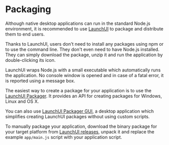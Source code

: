 # Packaging

Although native desktop applications can run in the standard Node.js environment, it is recommended to use [LaunchUI](https://github.com/mimecorg/launchui) to package and distribute them to end users.

Thanks to LaunchUI, users don't need to install any packages using npm or to use the command line. They don't even need to have Node.js installed. They can simply download the package, unzip it and run the application by double-clicking its icon.

LaunchUI wraps Node.js with a small executable which automatically runs the application. No console window is opened and in case of a fatal error, it is reported using a message box.

The easiest way to create a package for your application is to use the [LaunchUI Packager](https://github.com/mimecorg/launchui-packager). It provides an API for creating packages for Windows, Linux and OS X.

You can also use [LaunchUI Packager GUI](https://github.com/mimecorg/launchui-packager-gui), a desktop application which simplifies creating LaunchUI packages without using custom scripts.

To manually package your application, download the binary package for your target platform from [LaunchUI releases](https://github.com/mimecorg/launchui/releases), unpack it and replace the example `app/main.js` script with your application script.

